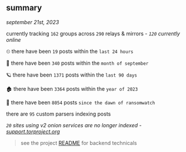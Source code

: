 
## summary
_september 21st, 2023_

currently tracking `162` groups across `290` relays & mirrors - _`120` currently online_

⏲ there have been `19` posts within the `last 24 hours`

🦈 there have been `340` posts within the `month of september`

🪐 there have been `1371` posts within the `last 90 days`

🏚 there have been `3364` posts within the `year of 2023`

🦕 there have been `8054` posts `since the dawn of ransomwatch`

there are `95` custom parsers indexing posts

_`20` sites using v2 onion services are no longer indexed - [support.torproject.org](https://support.torproject.org/onionservices/v2-deprecation/)_

> see the project [README](https://github.com/joshhighet/ransomwatch#ransomwatch--) for backend technicals
